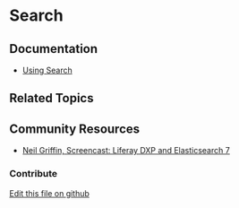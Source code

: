 # Search

## Documentation

* [Using Search](https://learn.liferay.com/dxp/latest/en/using-search.html)

## Related Topics


## Community Resources

* [Neil Griffin, Screencast: Liferay DXP and Elasticsearch 7](https://liferay.dev/blogs/-/blogs/screencast-liferay-dxp-and-elasticsearch-7)

### Contribute

[Edit this file on github](https://github.com/olafk/controlpanel-documentation-docs/blob/master/md/74en/com_liferay_portal_search_admin_web_portlet_SearchAdminPortlet.md)
